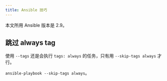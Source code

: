 ```yaml
---
title: Ansible 技巧
---
```



本文所用 Ansible 版本是 2.9。

## 跳过 always tag

使用 `--tags` 还是会执行 `tags: always` 的任务，只有用 `--skip-tags always` 才行。

`ansible-playbook --skip-tags always`。
